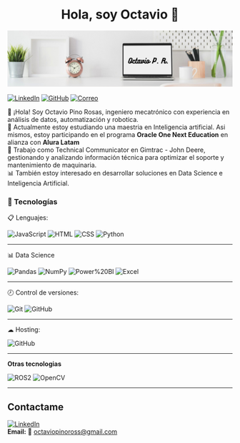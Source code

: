 <div align="center">
<h1 align="center">Hola, soy Octavio 👋</h1>
</div>
<img src="Assets/Banner.jpeg" alt="Banner Octavio"/>

[![LinkedIn](https://img.shields.io/badge/LinkedIn-0A66C2?style=for-the-badge&logo=linkedin&logoColor=white)](https://www.linkedin.com/in/octavio-pino-rosas) 
[![GitHub](https://img.shields.io/badge/GitHub-181717?style=for-the-badge&logo=github&logoColor=white)](https://github.com/OctavioPinoRosas)
[![Correo](https://img.shields.io/badge/Email-D14836?style=for-the-badge&logo=gmail&logoColor=white)](mailto:octaviopinoross@gmail.com)


👋 ¡Hola! Soy Octavio Pino Rosas, ingeniero mecatrónico con experiencia en análisis de datos, automatización y robotica.  
🚀 Actualmente estoy estudiando una maestria en Inteligencia artificial. Asi mismos, estoy participando en el programa **Oracle One Next Education** en alianza con **Alura Latam**   
🚜 Trabajo como Technical Communicator en Gimtrac - John Deere, gestionando y analizando información técnica para optimizar el soporte y mantenimiento de maquinaria.  
📊 También estoy interesado en desarrollar soluciones en Data Science e Inteligencia Artificial. 


### 📱 Tecnologías

📋 Lenguajes:

![JavaScript](https://img.shields.io/badge/JavaScript-%20-yellow)
![HTML](https://img.shields.io/badge/HTML5-%20-orange)
![CSS](https://img.shields.io/badge/CSS3-%20-blue)
![Python](https://img.shields.io/badge/Python-%20-green) 

---

📊 Data Science

![Pandas](https://img.shields.io/badge/Pandas-%20-red)
![NumPy](https://img.shields.io/badge/NumPy-%20-blue)
![Power%20BI](https://img.shields.io/badge/Power%20BI-%20-yellow)
![Excel](https://img.shields.io/badge/Excel-%20-green)

---

🕗 Control de versiones:

![Git](https://img.shields.io/badge/git-%23F05033.svg?style=for-the-badge&logo=git&logoColor=white) ![GitHub](https://img.shields.io/badge/github-%23121011.svg?style=for-the-badge&logo=github&logoColor=white)

---

☁ Hosting:

![GitHub](https://img.shields.io/badge/github%20pages-121013?style=for-the-badge&logo=github&logoColor=white)

---

**Otras tecnologias**

![ROS2](https://img.shields.io/badge/ROS2-%20-blue)
![OpenCV](https://img.shields.io/badge/OpenCV-%20-blue)

---

## Contactame
[![LinkedIn](https://img.shields.io/badge/LinkedIn-0A66C2?style=for-the-badge&logo=linkedin&logoColor=white)](https://www.linkedin.com/in/octavio-pino-rosas)  
**Email:** 📧 octaviopinoross@gmail.com
